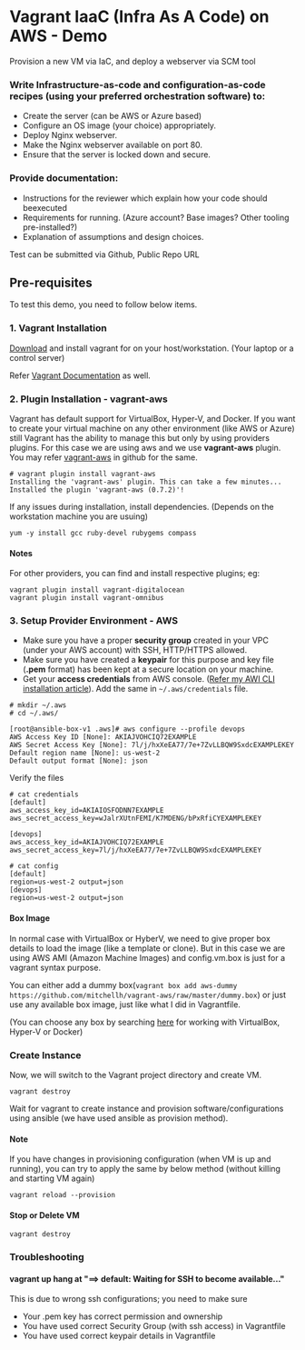 # Vagrant IaaC (Infra As A Code) on AWS - Demo

Provision a new VM via IaC, and deploy a webserver
via SCM tool
### Write Infrastructure-as-code and configuration-as-code recipes (using your preferred orchestration software) to:
- Create the server (can be AWS or Azure based)
- Configure an OS image (your choice) appropriately.
- Deploy Nginx webserver.
- Make the Nginx webserver available on port 80.
- Ensure that the server is locked down and secure.

### Provide documentation:
- Instructions for the reviewer which explain how your code should beexecuted
- Requirements for running. (Azure account? Base images? Other tooling pre-installed?)
- Explanation of assumptions and design choices.

Test can be submitted via Github, Public Repo URL

## Pre-requisites
To test this demo, you need to follow below items.

### 1. Vagrant Installation
[Download](https://www.vagrantup.com/downloads.html) and install vagrant for on your host/workstation. (Your laptop or a control server)

Refer [Vagrant Documentation](https://www.vagrantup.com/docs/installation/) as well.

### 2. Plugin Installation - vagrant-aws
Vagrant has default support for VirtualBox, Hyper-V, and Docker. If you want to create your virtual machine on any other environment (like AWS or Azure) still Vagrant has the ability to manage this but only by using  providers plugins. For this case we are using aws and we use **vagrant-aws** plugin.
You may refer [vagrant-aws](https://github.com/mitchellh/vagrant-aws) in github for the same.

```
# vagrant plugin install vagrant-aws
Installing the 'vagrant-aws' plugin. This can take a few minutes...
Installed the plugin 'vagrant-aws (0.7.2)'!
```

If any issues during installation, install dependencies. (Depends on the workstation machine you are usuing)
```
yum -y install gcc ruby-devel rubygems compass
```

#### Notes
For other providers, you can find and install respective plugins; eg:
```
vagrant plugin install vagrant-digitalocean 
vagrant plugin install vagrant-omnibus
```

### 3. Setup Provider Environment - AWS
- Make sure you have a proper **security group** created in your VPC (under your AWS account) with SSH, HTTP/HTTPS allowed.
- Make sure you have created a **keypair** for this purpose and key file (**.pem** format) has been kept at a secure location on your machine.
- Get your **access credentials** from AWS console. ([Refer my AWI CLI installation article](https://www.techbeatly.com/2018/03/how-to-install-and-configure-aws-command-line-interface-cli.html/#how-to-get-aws-credentials)). Add the same in ```~/.aws/credentials``` file.

```
# mkdir ~/.aws
# cd ~/.aws/

[root@ansible-box-v1 .aws]# aws configure --profile devops
AWS Access Key ID [None]: AKIAJVOHCIQ72EXAMPLE
AWS Secret Access Key [None]: 7l/j/hxXeEA77/7e+7ZvLLBQW9SxdcEXAMPLEKEY
Default region name [None]: us-west-2
Default output format [None]: json
```
Verify the files
```
# cat credentials 
[default]
aws_access_key_id=AKIAIOSFODNN7EXAMPLE
aws_secret_access_key=wJalrXUtnFEMI/K7MDENG/bPxRfiCYEXAMPLEKEY

[devops]
aws_access_key_id=AKIAJVOHCIQ72EXAMPLE
aws_secret_access_key=7l/j/hxXeEA77/7e+7ZvLLBQW9SxdcEXAMPLEKEY

# cat config 
[default] 
region=us-west-2 output=json 
[devops] 
region=us-west-2 output=json
```

#### Box Image 
In normal case with VirtualBox or HyberV, we need to give proper box details to load the image (like a template or clone). But in this case we are using AWS AMI (Amazon Machine Images) and config.vm.box is just for a vagrant syntax purpose. 

You can either add a dummy box(``` vagrant box add aws-dummy https://github.com/mitchellh/vagrant-aws/raw/master/dummy.box ```) or just use any available box image, just like what I did in Vagrantfile.

(You can choose any box by searching [here](https://app.vagrantup.com/boxes/search?provider=aws) for working with VirtualBox, Hyper-V or Docker)

### Create Instance
Now, we will switch to the Vagrant project directory and create VM.
```
vagrant destroy
```
Wait for vagrant to create instance and provision software/configurations using ansible (we have used ansible as provision method).

#### Note 
If you have changes in provisioning configuration (when VM is up and running), you can try to apply the same by below method (without killing and starting VM again) 
```
vagrant reload --provision
```

#### Stop or Delete VM
```
vagrant destroy
```

### Troubleshooting
#### vagrant up hang at "==> default: Waiting for SSH to become available..."
This is due to wrong ssh configurations; you need to make sure
- Your .pem key has correct permission and ownership
- You have used correct Security Group (with ssh access) in Vagrantfile
- You have used correct keypair details in Vagrantfile
